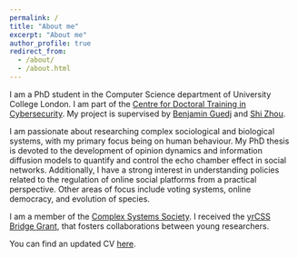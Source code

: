 ```yaml
---
permalink: /
title: "About me"
excerpt: "About me"
author_profile: true
redirect_from: 
  - /about/
  - /about.html
---
```


I am a PhD student in the Computer Science department of University College London. I am part of the [Centre for Doctoral Training in Cybersecurity](https://www.ucl.ac.uk/computer-science/study/postgraduate-research/centre-doctoral-training-cybersecurity). My project is supervised by [Benjamin Guedj](https://bguedj.github.io/) and [Shi Zhou](https://wp.cs.ucl.ac.uk/shizhou/).

I am passionate about researching complex sociological and biological systems, with my primary focus being on human behaviour. My PhD thesis is devoted to the development of opinion dynamics and information diffusion models to quantify and control the echo chamber effect in social networks. Additionally, I have a strong interest in understanding policies related to the regulation of online social platforms from a practical perspective. Other areas of focus include voting systems, online democracy, and evolution of species. 

I am a member of the [Complex Systems Society](https://cssociety.org/home). I received the [yrCSS Bridge Grant](http://yrcss.cssociety.org/bridge-grants/), that fosters collaborations between young researchers.

You can find an updated CV [here](../files/mycv.pdf).